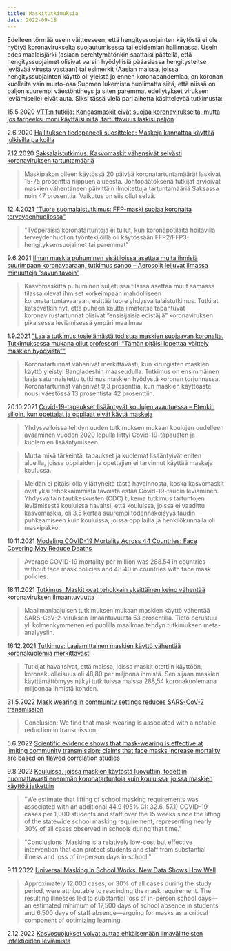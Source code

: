 ```yaml
---
title: Maskitutkimuksia
date: 2022-09-18
---
```


Edelleen törmää usein väitteeseen, että hengityssuojainten käytöstä ei ole hyötyä koronavirukselta suojautumisessa tai epidemian hallinnassa. Usein edes maalaisjärki (asiaan perehtymätönkin saattaisi päätellä, että hengityssuojaimet olisivat varsin hyödyllisiä pääasiassa hengitysteitse leviävää virusta vastaan) tai esimerkit (Aasian maissa, joissa hengityssuojainten käyttö oli yleistä jo ennen koronapandemiaa, on koronan kuolleita vain murto-osa Suomen lukemista huolimatta siitä, että niissä on paljon suurempi väestöntiheys ja siten paremmat edellytykset viruksen leviämiselle) eivät auta. Siksi tässä vielä pari aihetta käsittelevää tutkimusta:

15.5.2020 [VTT:n tutkija: Kangasmaskit eivät suojaa koronavirukselta, mutta jos tarpeeksi moni käyttäisi niitä, tartuttavuus laskisi paljon](https://tekniikanmaailma.fi/vttn-tutkija-kangasmaskit-eivat-suojaa-koronavirukselta-mutta-jos-tarpeeksi-moni-kayttaisi-niita-tartuttavuus-laskisi-paljon/)

2.6.2020 [Hallituksen tiedepaneeli suosittelee: Maskeja kannattaa käyttää julkisilla paikoilla](https://www.mtvuutiset.fi/artikkeli/hallituksen-tiedepaneeli-suosittelee-maskeja-kannattaa-kayttaa-julkisilla-paikoilla/7836036)

7.12.2020 [Saksalaistutkimus: Kasvomaskit vähensivät selvästi koronaviruksen tartuntamääriä]( https://tekniikanmaailma.fi/saksalaistutkimus-kasvomaskit-vahensivat-selvasti-koronaviruksen-tartuntamaaria/)
> Maskipakon olleen käytössä 20 päivää koronatartuntamäärät laskivat 15-75 prosenttia riippuen alueesta. 
  Johtopäätöksenä tutkijat arvioivat maskien vähentäneen päivittäin ilmoitettuja tartuntamääriä Saksassa noin 47 prosenttia. Vaikutus on siis ollut selvä.

12.4.2021 ["Tuore suomalaistutkimus: FFP-maski suojaa koronalta terveydenhuollossa"](https://www.laakarilehti.fi/tieteessa/uutiset/tuore-suomalaistutkimus-ffp-maski-suojaa-koronalta-terveydenhuollossa/?public=1caddc5a00d9df8176df646517b3b546)
> "Työperäisiä koronatartuntoja ei tullut, kun koronapotilaita hoitavilla terveydenhuollon työntekijöillä oli käytössään FFP2/FFP3-hengityksensuojaimet tai paremmat"

9.6.2021 [Ilman maskia puhuminen sisätiloissa asettaa muita ihmisiä suurimpaan koronavaaraan, tutkimus sanoo – Aerosolit leijuvat ilmassa minuutteja ”savun tavoin”](https://tekniikanmaailma.fi/ilman-maskia-puhuminen-sisatiloissa-asettaa-muita-ihmisia-suurimpaan-koronavaaraan-tutkimus-sanoo-aerosolit-leijuvat-ilmassa-minuutteja-savun-tavoin/)
> Kasvomaskitta puhuminen suljetussa tilassa asettaa muut samassa tilassa olevat ihmiset korkeimpaan mahdolliseen koronatartuntavaaraan, esittää tuore yhdysvaltalaistutkimus. Tutkijat katsovatkin nyt, että puheen kautta ilmateitse tapahtuvat koronavirustartunnat olisivat ”ensisijaisia edistäjiä” koronaviruksen pikaisessa leviämisessä ympäri maailmaa.

1.9.2021 ["Laaja tutkimus tosielämästä todistaa maskien suojaavan koronalta. Tutkimuksessa mukana ollut professori: “Tämän pitäisi lopettaa väittely maskien hyödyistä”"](https://yle.fi/uutiset/3-12082059)
> Koronatartunnat vähenivät merkittävästi, kun kirurgisten maskien käyttö yleistyi Bangladeshin maaseudulla. Tutkimus on ensimmäinen laaja satunnaistettu tutkimus maskien hyödystä koronan torjunnassa. Koronatartunnat vähenivät 9,3 prosenttia, kun maskien käyttöaste nousi väestössä 13 prosentista 42 prosenttiin.

20.10.2021 [Covid-19-tapaukset lisääntyvät koulujen avautuessa – Etenkin silloin, kun opettajat ja oppilaat eivät käytä maskeja](https://tekniikanmaailma.fi/covid-19-tapaukset-lisaantyvat-koulujen-avautuessa-etenkin-silloin-kun-opettajat-ja-oppilaat-eivat-kayta-maskeja/)
> Yhdysvalloissa tehdyn uuden tutkimuksen mukaan koulujen uudelleen avaaminen vuoden 2020 lopulla liittyi Covid-19-tapausten ja kuolemien lisääntymiseen.

> Mutta mikä tärkeintä, tapaukset ja kuolemat lisääntyivät eniten alueilla, joissa oppilaiden ja opettajien ei tarvinnut käyttää maskeja koulussa.

> Meidän ei pitäisi olla yllättyneitä tästä havainnosta, koska kasvomaskit ovat yksi tehokkaimmista tavoista estää Covid-19-taudin leviäminen. Yhdysvaltain tautikeskusten (CDC) tukema tutkimus tartuntojen leviämisestä kouluissa havaitsi, että kouluissa, joissa ei vaadittu kasvomaskia, oli 3,5 kertaa suurempi todennäköisyys taudin puhkeamiseen kuin kouluissa, joissa oppilailla ja henkilökunnalla oli maskipakko.

10.11.2021 [Modeling COVID-19 Mortality Across 44 Countries: Face Covering May Reduce Deaths](https://www.ajpmonline.org/article/S0749-3797(21)00557-2/fulltext)
> Average COVID-19 mortality per million was 288.54 in countries without face mask policies and 48.40 in countries with face mask policies. 

18.11.2021 [Tutkimus: Maskit ovat tehokkain yksittäinen keino vähentää koronaviruksen ilmaantuvuutta](https://tekniikanmaailma.fi/tutkimus-maskit-ovat-tehokkain-yksittainen-keino-vahentaa-koronaviruksen-ilmaantuvuutta/)
> Maailmanlaajuisen tutkimuksen mukaan maskien käyttö vähentää SARS-CoV-2-viruksen ilmaantuvuutta 53 prosentilla. Tieto perustuu yli kolmenkymmenen eri puolilla maailmaa tehdyn tutkimuksen meta-analyysiin.

16.12.2021 [Tutkimus: Laajamittainen maskien käyttö vähentää koronakuolemia merkittävästi](https://tekniikanmaailma.fi/tutkimus-laajamittainen-maskien-kaytto-vahentaa-koronakuolemia-merkittavasti/)
> Tutkijat havaitsivat, että maissa, joissa maskit otettiin käyttöön, koronakuolleisuus oli 48,80 per miljoona ihmistä. Sen sijaan maskien käyttämättömyys näkyi tutkituissa maissa 288,54 koronakuolemana miljoonaa ihmistä kohden.

31.5.2022 [Mask wearing in community settings reduces SARS-CoV-2 transmission](https://www.pnas.org/doi/10.1073/pnas.2119266119)
> Conclusion: We find that mask wearing is associated with a notable reduction in transmission.

5.6.2022 [Scientific evidence shows that mask-wearing is effective at limiting community transmission; claims that face masks increase mortality are based on flawed correlation studies](https://healthfeedback.org/claimreview/scientific-evidence-shows-mask-wearing-effective-at-limiting-community-transmission-claims-face-masks-increase-mortality-based-on-flawed-correlation-studies/?fbclid=IwAR1bkwuTnhiConyPO0gK415havKqqiTD4gqe36lXp9mMWCiqy602mndhu74)

9.8.2022 [Kouluissa, joissa maskien käytöstä luovuttiin, todettiin huomattavasti enemmän koronatartuntoja kuin kouluissa, joissa maskien käyttöä jatkettiin](https://www.medrxiv.org/content/10.1101/2022.08.09.22278385v1)
> "We estimate that lifting of school masking requirements was associated with an additional 44.9 (95% CI: 32.6, 57.1) COVID-19 cases per 1,000 students and staff over the 15 weeks since the lifting of the statewide school masking requirement, representing nearly 30% of all cases observed in schools during that time."

> "Conclusions: Masking is a relatively low-cost but effective intervention that can protect students and staff from substantial illness and loss of in-person days in school."

9.11.2022 [Universal Masking in School Works. New Data Shows How Well](https://time.com/6231516/universal-masking-in-school-works-new-data-shows-how-well/)
> Approximately 12,000 cases, or 30% of all cases during the study period, were attributable to rescinding the mask requirement. The resulting illnesses led to substantial loss of in-person school days— an estimated minimum of 17,500 days of school absence in students and 6,500 days of staff absence—arguing for masks as a critical component of optimizing learning.

2.12.2022 [Kasvosuojukset voivat auttaa ehkäisemään ilmavälitteisten infektioiden leviämistä](https://www.sttinfo.fi/tiedote/kasvosuojukset-voivat-auttaa-ehkaisemaan-ilmavalitteisten-infektioiden-leviamista?publisherId=3747&releaseId=69959243)
